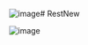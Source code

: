 ![image](https://github.com/user-attachments/assets/82274436-5765-4586-8ba9-e1a53e47b4c7)# RestNew

![image](https://github.com/user-attachments/assets/4ba56eed-a9df-48e3-b280-35633169c523)
